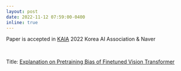 ```yaml
---
layout: post
date: 2022-11-12 07:59:00-0400
inline: true
---
```


Paper is accepted in [KAIA](http://aiassociation.kr/) 2022 Korea AI Association & Naver


<br/>

Title: [Explanation on Pretraining Bias of Finetuned Vision Transformer](https://scholar.google.com/citations?view_op=view_citation&hl=ko&user=XzIXaxoAAAAJ&citation_for_view=XzIXaxoAAAAJ:eq2jaN3J8jMC)

